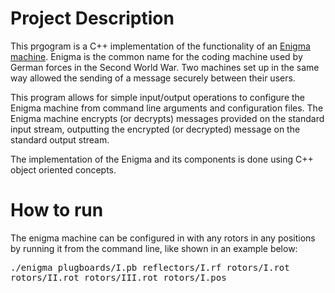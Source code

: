 # Project Description

This prgogram is a C++ implementation of the functionality of an [Enigma machine](https://en.wikipedia.org/wiki/Enigma_machine). Enigma is the common name for the coding machine used by German forces in the Second World War. Two machines set up in the same way allowed the sending of a message securely between their users.

This program allows for simple input/output operations to configure the Enigma machine from command line arguments and configuration files. The Enigma machine encrypts (or decrypts) messages provided on the standard input stream, outputting the encrypted (or decrypted) message on the standard output stream.

The implementation of the Enigma and its components is done using C++ object oriented concepts.

# How to run

The enigma machine can be configured in with any rotors in any positions by running it from the command line, like shown in an example below:

<tt>./enigma plugboards/I.pb reflectors/I.rf rotors/I.rot rotors/II.rot rotors/III.rot rotors/I.pos</tt>
